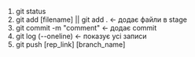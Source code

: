 1. git status
2. git add [filename] || git add . <- додає файли в stage
3. git commit -m "comment"         <- додає commit 
4. git log (--oneline)             <- показує усі записи 
5. git push [rep_link] [branch_name]